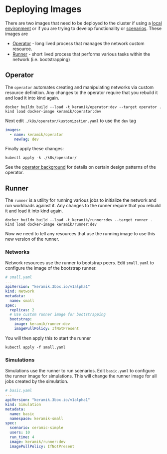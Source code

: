 # Deploying Images
There are two images that need to be deployed to the cluster if using a [local environment](./environment.md#local-environment)
or if you are trying to develop functionality or [scenarios](./developing-scenarios.md). These images are
 * [Operator](#operator) - long lived process that manages the network custom resource.
 * [Runner](#runner) - short lived process that performs various tasks within the network (i.e. bootstrapping)

## Operator

The `operator` automates creating and manipulating networks via custom resource definition.
Any changes to the operator require that you rebuild it and load it into kind again.

```shell
docker buildx build --load -t keramik/operator:dev --target operator .
kind load docker-image keramik/operator:dev
````

Next edit `./k8s/operator/kustomization.yaml` to use the `dev` tag

```yaml
images:
  - name: keramik/operator
    newTag: dev
```

Finally apply these changes:

```shell
kubectl apply -k ./k8s/operator/
```

See the [operator background](./operator.md) for details on certain design patterns of the operator.

## Runner

The `runner` is a utility for running various jobs to initialize the network and run workloads against it.
Any changes to the runner require that you rebuild it and load it into kind again.

```shell
docker buildx build --load -t keramik/runner:dev --target runner .
kind load docker-image keramik/runner:dev
```

Now we need to tell any resources that use the running image to use this new version of the runner.

### Networks

Network resources use the runner to bootstrap peers.
Edit `small.yaml` to configure the image of the bootstrap runner.

```yaml
# small.yaml
---
apiVersion: "keramik.3box.io/v1alpha1"
kind: Network
metadata:
  name: small
spec:
  replicas: 2
  # Use custom runner image for bootstrapping
  bootstrap:
    image: keramik/runner:dev
    imagePullPolicy: IfNotPresent
```

You will then apply this to start the runner

```shell
kubectl apply -f small.yaml
```

### Simulations

Simulations use the runner to run scenarios.
Edit `basic.yaml` to configure the runner image for simulations.
This will change the runner image for all jobs created by the simulation.


```yaml
# basic.yaml
---
apiVersion: "keramik.3box.io/v1alpha1"
kind: Simulation
metadata:
  name: basic
  namespace: keramik-small
spec:
  scenario: ceramic-simple
  users: 10
  run_time: 4
  image: keramik/runner:dev
  imagePullPolicy: IfNotPresent
```
